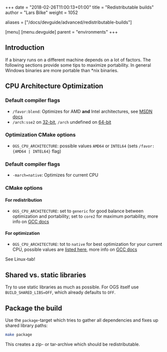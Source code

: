 +++
date = "2018-02-26T11:00:13+01:00"
title = "Redistributable builds"
author = "Lars Bilke"
weight = 1052

aliases = ["/docs/devguide/advanced/redistributable-builds"]

[menu]
  [menu.devguide]
    parent = "environments"
+++

## Introduction

If a binary runs on a different machine depends on a lot of factors. The following sections provide some tips to maximize portability. In general Windows binaries are more portable than *nix binaries.

## CPU Architecture Optimization

<div class='win'>

### Default compiler flags

- `/favor:blend`: Optimizes for AMD **and** Intel architectures, see [MSDN docs](https://msdn.microsoft.com/en-us/library/ms173505.aspx)
- `/arch:sse2` on [32-bit](https://msdn.microsoft.com/en-us//library/7t5yh4fd.aspx), `/arch` undefined on [64-bit](https://msdn.microsoft.com/en-us/library/jj620901.aspx)

### Optimization CMake options

- `OGS_CPU_ARCHITECTURE`: possible values `AMD64` or `INTEL64` (sets `/favor:{AMD64 | INTEL64}` flag)

</div>

<div class='linux'>

### Default compiler flags

- `-march=native`: Optimizes for current CPU

### CMake options

#### For redistribution

- `OGS_CPU_ARCHITECTURE`: set to `generic` for good balance between optimization and portability; set to `core2` for maximum portability, more info on [GCC docs](https://gcc.gnu.org/onlinedocs/gcc/gcc-command-options/machine-dependent-options/x86-options.html#cmdoption-x86-mtune)

#### For optimization

- `OGS_CPU_ARCHITECTURE`: tot to `native` for best optimization for your current CPU, possible values are [listed here](https://stackoverflow.com/a/25095818/80480), more info on [GCC docs](https://gcc.gnu.org/onlinedocs/gcc/gcc-command-options/machine-dependent-options/x86-options.html#cmdoption-x86-mtune)

</div>

<div class='mac'>
See Linux-tab!
</div>

## Shared vs. static libraries

Try to use static libraries as much as possible. For OGS itself use `BUILD_SHARED_LIBS=OFF`, which already defaults to `OFF`.

## Package the build

Use the `package`-target which tries to gather all dependencies and fixes up shared library paths:

```bash
make package
```

This creates a zip- or tar-archive which should be redistributable.
